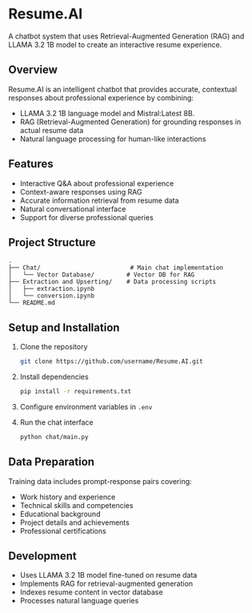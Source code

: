 # Resume.AI

A chatbot system that uses Retrieval-Augmented Generation (RAG) and LLAMA 3.2 1B model to create an interactive resume experience.

## Overview

Resume.AI is an intelligent chatbot that provides accurate, contextual responses about professional experience by combining:

- LLAMA 3.2 1B language model and Mistral:Latest 8B.
- RAG (Retrieval-Augmented Generation) for grounding responses in actual resume data
- Natural language processing for human-like interactions

## Features

- Interactive Q&A about professional experience
- Context-aware responses using RAG
- Accurate information retrieval from resume data
- Natural conversational interface
- Support for diverse professional queries

## Project Structure

```
.
├── Chat/                         # Main chat implementation
│   └── Vector Database/         # Vector DB for RAG
├── Extraction and Upserting/    # Data processing scripts
│   ├── extraction.ipynb
│   └── conversion.ipynb
└── README.md
```

## Setup and Installation

1. Clone the repository

   ```bash
   git clone https://github.com/username/Resume.AI.git
   ```

2. Install dependencies

   ```bash
   pip install -r requirements.txt
   ```

3. Configure environment variables in `.env`

4. Run the chat interface
   ```bash
   python chat/main.py
   ```

## Data Preparation

Training data includes prompt-response pairs covering:

- Work history and experience
- Technical skills and competencies
- Educational background
- Project details and achievements
- Professional certifications

## Development

- Uses LLAMA 3.2 1B model fine-tuned on resume data
- Implements RAG for retrieval-augmented generation
- Indexes resume content in vector database
- Processes natural language queries
